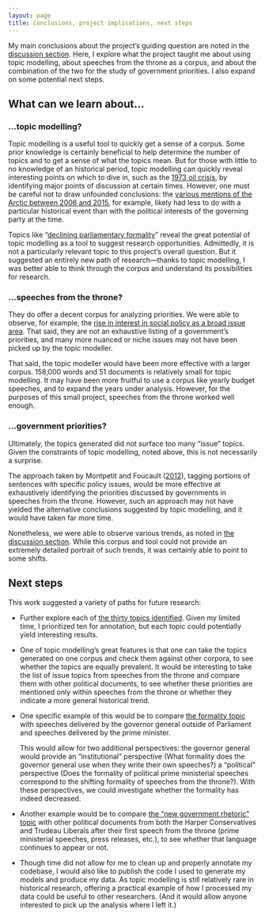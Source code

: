```yaml
---
layout: page
title: Conclusions, project implications, next steps
---
```


My main conclusions about the project’s guiding question are noted in the [discussion section](/discussion/). Here, I explore what the project taught me about using topic modelling, about speeches from the throne as a corpus, and about the combination of the two for the study of government priorities. I also expand on some potential next steps.

## What can we learn about...

### ...topic modelling?

Topic modelling is a useful tool to quickly get a sense of a corpus. Some prior knowledge is certainly beneficial to help determine the number of topics and to get a sense of what the topics mean. But for those with little to no knowledge of an historical period, topic modelling can quickly reveal interesting points on which to dive in, such as the [1973 oil crisis](/topics/10-oil-food-transportation/), by identifying major points of discussion at certain times. However, one must be careful not to draw unfounded conclusions: the [various mentions of the Arctic between 2006 and 2015](/topics/18-families-hard-north/), for example, likely had less to do with a particular historical event than with the political interests of the governing party at the time.

Topics like “[declining parliamentary formality](/topics/24-act-asked-provide/)” reveal the great potential of topic modelling as a tool to suggest research opportunities. Admittedly, it is not a particularly relevant topic to this project’s overall question. But it suggested an entirely new path of research—thanks to topic modelling, I was better able to think through the corpus and understand its possibilities for research.

### ...speeches from the throne?

They do offer a decent corpus for analyzing priorities. We were able to observe, for example, the [rise in interest in social policy as a broad issue area](/topics/6-health-communities-children/). That said, they are not an exhaustive listing of a government’s priorities, and many more nuanced or niche issues may not have been picked up by the topic modeller.

That said, the topic modeller would have been more effective with a larger corpus. 158,000 words and 51 documents is relatively small for topic modelling. It may have been more fruitful to use a corpus like yearly budget speeches, and to expand the years under analysis. However, for the purposes of this small project, speeches from the throne worked well enough.

### ...government priorities?

Ultimately, the topics generated did not surface too many “issue” topics. Given the constraints of topic modelling, noted above, this is not necessarily a surprise.

The approach taken by Montpetit and Foucault ([2012](/references/#ref-montpetit-foucault-2012)), tagging portions of sentences with specific policy issues, would be more effective at exhaustively identifying the priorities discussed by governments in speeches from the throne. However, such an approach may not have yielded the alternative conclusions suggested by topic modelling, and it would have taken far more time.

Nonetheless, we were able to observe various trends, as noted in [the discussion section](/discussion/). While this corpus and tool could not provide an extremely detailed portrait of such trends, it was certainly able to point to some shifts.

## Next steps

This work suggested a variety of paths for future research:

* Further explore each of [the thirty topics identified](/topics/). Given my limited time, I prioritized ten for annotation, but each topic could potentially yield interesting results.

* One of topic modelling’s great features is that one can take the topics generated on one corpus and check them against other corpora, to see whether the topics are equally prevalent. It would be interesting to take the list of issue topics from speeches from the throne and compare them with other political documents, to see whether these priorities are mentioned only within speeches from the throne or whether they indicate a more general historical trend.

* One specific example of this would be to compare [the formality topic]((/topics/24-act-asked-provide/)) with speeches delivered by the governor general outside of Parliament and speeches delivered by the prime minister. 

	This would allow for two additional perspectives: the governor general would provide an “institutional” perspective (What formality does the governor general use when they write their own speeches?) a “political” perspective (Does the formality of political prime ministerial speeches correspond to the shifting formality of speeches from the throne?). With these perspectives, we could investigate whether the formality has indeed decreased.

* Another example would be to compare [the “new government rhetoric” topic](/topics/17-trust-stronger-middle/) with other political documents from both the Harper Conservatives and Trudeau Liberals after their first speech from the throne  (prime ministerial speeches, press releases, etc.), to see whether that language continues to appear or not.

* Though time did not allow for me to clean up and properly annotate my codebase, I would also like to publish the code I used to generate my models and produce my data. As topic modelling is still relatively rare in historical research, offering a practical example of how I processed my data could be useful to other researchers. (And it would allow anyone interested to pick up the analysis where I left it.)
